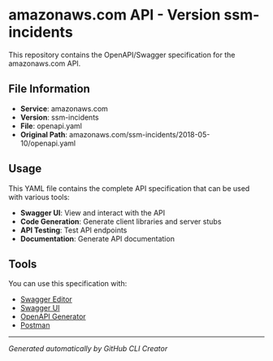 # amazonaws.com API - Version ssm-incidents

This repository contains the OpenAPI/Swagger specification for the amazonaws.com API.

## File Information

- **Service**: amazonaws.com
- **Version**: ssm-incidents
- **File**: openapi.yaml
- **Original Path**: amazonaws.com/ssm-incidents/2018-05-10/openapi.yaml

## Usage

This YAML file contains the complete API specification that can be used with various tools:

- **Swagger UI**: View and interact with the API
- **Code Generation**: Generate client libraries and server stubs
- **API Testing**: Test API endpoints
- **Documentation**: Generate API documentation

## Tools

You can use this specification with:

- [Swagger Editor](https://editor.swagger.io/)
- [Swagger UI](https://swagger.io/tools/swagger-ui/)
- [OpenAPI Generator](https://openapi-generator.tech/)
- [Postman](https://www.postman.com/)

---

*Generated automatically by GitHub CLI Creator*
